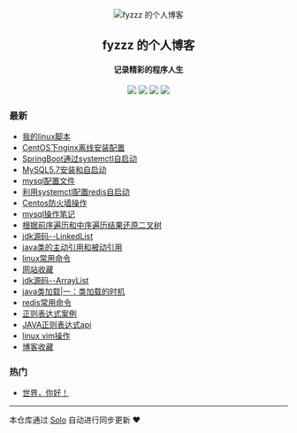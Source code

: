 <p align="center"><img alt="fyzzz 的个人博客" src="https://static.b3log.org/images/brand/solo-32.png"></p><h2 align="center">
fyzzz 的个人博客
</h2>

<h4 align="center">记录精彩的程序人生</h4>
<p align="center"><a title="fyzzz 的个人博客" target="_blank" href="https://github.com/fyzzz/solo-blog"><img src="https://img.shields.io/github/last-commit/fyzzz/solo-blog.svg?style=flat-square&color=FF9900"></a>
<a title="GitHub repo size in bytes" target="_blank" href="https://github.com/fyzzz/solo-blog"><img src="https://img.shields.io/github/repo-size/fyzzz/solo-blog.svg?style=flat-square"></a>
<a title="Solo Version" target="_blank" href="https://github.com/b3log/solo/releases"><img src="https://img.shields.io/badge/solo-3.6.2-f1e05a.svg?style=flat-square&color=blueviolet"></a>
<a title="Hits" target="_blank" href="https://github.com/b3log/hits"><img src="https://hits.b3log.org/fyzzz/solo-blog.svg"></a></p>

### 最新

* [我的linux脚本](http://www.fyzzz.cn/articles/2019/09/21/1569051081415.html)
* [CentOS下nginx离线安装配置](http://www.fyzzz.cn/articles/2019/09/17/1568682514403.html)
* [SpringBoot通过systemctl自启动](http://www.fyzzz.cn/articles/2019/09/16/1568603807659.html)
* [MySQL5.7安装和自启动](http://www.fyzzz.cn/articles/2019/09/10/1568107855050.html)
* [mysql配置文件](http://www.fyzzz.cn/articles/2019/09/10/1568086828965.html)
* [利用systemctl配置redis自启动](http://www.fyzzz.cn/articles/2019/09/09/1568016549240.html)
* [Centos防火墙操作](http://www.fyzzz.cn/articles/2019/09/05/1567683166341.html)
* [mysql操作笔记](http://www.fyzzz.cn/articles/2019/07/11/1562813334532.html)
* [根据前序遍历和中序遍历结果还原二叉树](http://www.fyzzz.cn/articles/2019/07/09/1562659292587.html)
* [jdk源码--LinkedList](http://www.fyzzz.cn/articles/2019/07/05/1562315969005.html)
* [java类的主动引用和被动引用](http://www.fyzzz.cn/articles/2019/07/05/1562297741489.html)
* [linux常用命令](http://www.fyzzz.cn/articles/2019/07/04/1562224238441.html)
* [网站收藏](http://www.fyzzz.cn/articles/2019/07/03/1562117018357.html)
* [jdk源码--ArrayList](http://www.fyzzz.cn/articles/2019/06/26/1561537745499.html)
* [java类加载|一：类加载的时机](http://www.fyzzz.cn/articles/2019/06/26/1561519709789.html)
* [redis常用命令](http://www.fyzzz.cn/articles/2019/06/18/1560849902928.html)
* [正则表达式案例](http://www.fyzzz.cn/articles/2019/06/18/1560839364724.html)
* [JAVA正则表达式api](http://www.fyzzz.cn/articles/2019/06/17/1560760280633.html)
* [linux vim操作](http://www.fyzzz.cn/articles/2019/06/13/1560426649706.html)
* [博客收藏](http://www.fyzzz.cn/articles/2019/06/13/1560391116499.html)

### 热门

* [世界，你好！](http://www.fyzzz.cn/hello-solo)



---

本仓库通过 [Solo](https://github.com/b3log/solo) 自动进行同步更新 ❤️ 